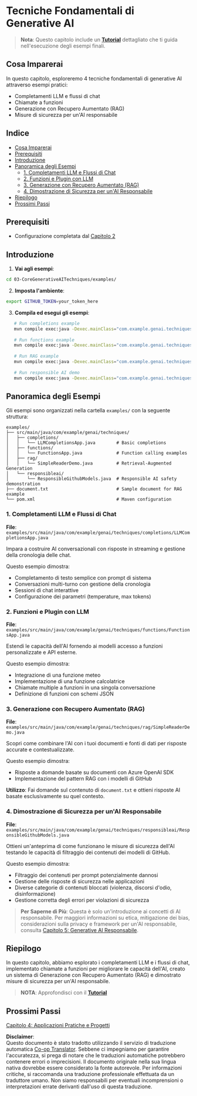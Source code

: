 <!--
CO_OP_TRANSLATOR_METADATA:
{
  "original_hash": "0a27b17f64f598a80b72d93b98b7ed04",
  "translation_date": "2025-07-21T17:41:12+00:00",
  "source_file": "03-CoreGenerativeAITechniques/README.md",
  "language_code": "it"
}
-->
# Tecniche Fondamentali di Generative AI

>**Nota**: Questo capitolo include un [**Tutorial**](./TUTORIAL.md) dettagliato che ti guida nell'esecuzione degli esempi finali.

## Cosa Imparerai
In questo capitolo, esploreremo 4 tecniche fondamentali di generative AI attraverso esempi pratici:
- Completamenti LLM e flussi di chat
- Chiamate a funzioni
- Generazione con Recupero Aumentato (RAG)
- Misure di sicurezza per un'AI responsabile

## Indice

- [Cosa Imparerai](../../../03-CoreGenerativeAITechniques)
- [Prerequisiti](../../../03-CoreGenerativeAITechniques)
- [Introduzione](../../../03-CoreGenerativeAITechniques)
- [Panoramica degli Esempi](../../../03-CoreGenerativeAITechniques)
  - [1. Completamenti LLM e Flussi di Chat](../../../03-CoreGenerativeAITechniques)
  - [2. Funzioni e Plugin con LLM](../../../03-CoreGenerativeAITechniques)
  - [3. Generazione con Recupero Aumentato (RAG)](../../../03-CoreGenerativeAITechniques)
  - [4. Dimostrazione di Sicurezza per un'AI Responsabile](../../../03-CoreGenerativeAITechniques)
- [Riepilogo](../../../03-CoreGenerativeAITechniques)
- [Prossimi Passi](../../../03-CoreGenerativeAITechniques)

## Prerequisiti

- Configurazione completata dal [Capitolo 2](../../../02-SetupDevEnvironment)

## Introduzione

1. **Vai agli esempi**:  
```bash
cd 03-CoreGenerativeAITechniques/examples/
```  
2. **Imposta l'ambiente**:  
```bash
export GITHUB_TOKEN=your_token_here
```  
3. **Compila ed esegui gli esempi**:  
```bash
   # Run completions example
   mvn compile exec:java -Dexec.mainClass="com.example.genai.techniques.completions.LLMCompletionsApp"
   
   # Run functions example  
   mvn compile exec:java -Dexec.mainClass="com.example.genai.techniques.functions.FunctionsApp"
   
   # Run RAG example
   mvn compile exec:java -Dexec.mainClass="com.example.genai.techniques.rag.SimpleReaderDemo"
   
   # Run responsible AI demo
   mvn compile exec:java -Dexec.mainClass="com.example.genai.techniques.responsibleai.ResponsibleGithubModels"
   ```  

## Panoramica degli Esempi

Gli esempi sono organizzati nella cartella `examples/` con la seguente struttura:

```
examples/
├── src/main/java/com/example/genai/techniques/
│   ├── completions/
│   │   └── LLMCompletionsApp.java        # Basic completions 
│   ├── functions/
│   │   └── FunctionsApp.java             # Function calling examples
│   ├── rag/
│   │   └── SimpleReaderDemo.java         # Retrieval-Augmented Generation
│   └── responsibleai/
│       └── ResponsibleGithubModels.java  # Responsible AI safety demonstration
├── document.txt                          # Sample document for RAG example
└── pom.xml                               # Maven configuration
```

### 1. Completamenti LLM e Flussi di Chat
**File**: `examples/src/main/java/com/example/genai/techniques/completions/LLMCompletionsApp.java`

Impara a costruire AI conversazionali con risposte in streaming e gestione della cronologia delle chat.

Questo esempio dimostra:
- Completamento di testo semplice con prompt di sistema
- Conversazioni multi-turno con gestione della cronologia
- Sessioni di chat interattive
- Configurazione dei parametri (temperature, max tokens)

### 2. Funzioni e Plugin con LLM
**File**: `examples/src/main/java/com/example/genai/techniques/functions/FunctionsApp.java`

Estendi le capacità dell'AI fornendo ai modelli accesso a funzioni personalizzate e API esterne.

Questo esempio dimostra:
- Integrazione di una funzione meteo
- Implementazione di una funzione calcolatrice  
- Chiamate multiple a funzioni in una singola conversazione
- Definizione di funzioni con schemi JSON

### 3. Generazione con Recupero Aumentato (RAG)
**File**: `examples/src/main/java/com/example/genai/techniques/rag/SimpleReaderDemo.java`

Scopri come combinare l'AI con i tuoi documenti e fonti di dati per risposte accurate e contestualizzate.

Questo esempio dimostra:
- Risposte a domande basate su documenti con Azure OpenAI SDK
- Implementazione del pattern RAG con i modelli di GitHub

**Utilizzo**: Fai domande sul contenuto di `document.txt` e ottieni risposte AI basate esclusivamente su quel contesto.

### 4. Dimostrazione di Sicurezza per un'AI Responsabile
**File**: `examples/src/main/java/com/example/genai/techniques/responsibleai/ResponsibleGithubModels.java`

Ottieni un'anteprima di come funzionano le misure di sicurezza dell'AI testando le capacità di filtraggio dei contenuti dei modelli di GitHub.

Questo esempio dimostra:
- Filtraggio dei contenuti per prompt potenzialmente dannosi
- Gestione delle risposte di sicurezza nelle applicazioni
- Diverse categorie di contenuti bloccati (violenza, discorsi d'odio, disinformazione)
- Gestione corretta degli errori per violazioni di sicurezza

> **Per Saperne di Più**: Questa è solo un'introduzione ai concetti di AI responsabile. Per maggiori informazioni su etica, mitigazione dei bias, considerazioni sulla privacy e framework per un'AI responsabile, consulta [Capitolo 5: Generative AI Responsabile](../05-ResponsibleGenAI/README.md).

## Riepilogo

In questo capitolo, abbiamo esplorato i completamenti LLM e i flussi di chat, implementato chiamate a funzioni per migliorare le capacità dell'AI, creato un sistema di Generazione con Recupero Aumentato (RAG) e dimostrato misure di sicurezza per un'AI responsabile.

> **NOTA**: Approfondisci con il [**Tutorial**](./TUTORIAL.md)

## Prossimi Passi

[Capitolo 4: Applicazioni Pratiche e Progetti](../04-PracticalSamples/README.md)

**Disclaimer**:  
Questo documento è stato tradotto utilizzando il servizio di traduzione automatica [Co-op Translator](https://github.com/Azure/co-op-translator). Sebbene ci impegniamo per garantire l'accuratezza, si prega di notare che le traduzioni automatiche potrebbero contenere errori o imprecisioni. Il documento originale nella sua lingua nativa dovrebbe essere considerato la fonte autorevole. Per informazioni critiche, si raccomanda una traduzione professionale effettuata da un traduttore umano. Non siamo responsabili per eventuali incomprensioni o interpretazioni errate derivanti dall'uso di questa traduzione.